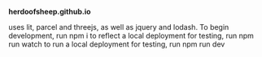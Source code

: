 **herdoofsheep.github.io**

uses lit, parcel and threejs, as well as jquery and lodash.
To begin development, run 
    npm i
to reflect a local deployment for testing, run
    npm run watch
to run a local deployment for testing, run
    npm run dev

